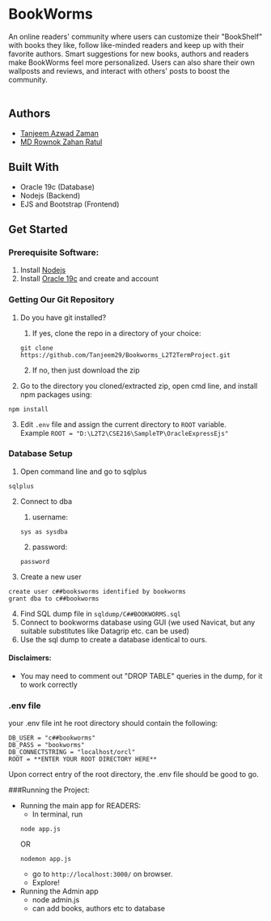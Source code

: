 # BookWorms

An online readers' community where users can customize their "BookShelf" with books they like, follow like-minded readers and keep up with their favorite authors. Smart suggestions for new books, authors and readers make BookWorms feel more personalized. Users can also share their own wallposts and reviews, and interact with others' posts to boost the community. 
<br />
<br />

## Authors
- [Tanjeem Azwad Zaman](https://github.com/Tanjeem29)
- [MD Rownok Zahan Ratul](https://github.com/RownokRatul)

## Built With
- Oracle 19c (Database)
- Nodejs (Backend)
- EJS and Bootstrap (Frontend)

## Get Started
### Prerequisite Software:
1. Install [Nodejs](https://nodejs.org/en/download/)
2. Install [Oracle 19c](https://www.oracle.com/database/technologies/oracle19c-windows-downloads.html) and create and account

### Getting Our Git Repository
1. Do you have git installed?
    1. If yes, clone the repo in a directory of your choice:
    ```
    git clone https://github.com/Tanjeem29/Bookworms_L2T2TermProject.git
    ```
    2. If no, then just download the zip
    
2. Go to the directory you cloned/extracted zip, open cmd line, and install npm packages using:
```
npm install
```
3. Edit `.env` file and assign the current directory to `ROOT` variable.<br /> Example `ROOT = "D:\L2T2\CSE216\SampleTP\OracleExpressEjs"` 

### Database Setup
1. Open command line and go to sqlplus
```
sqlplus
```
2. Connect to dba
    1. username: 
    ```
    sys as sysdba
    ```
    2. password:
    ```
    password
    ```

3. Create a new user
```
create user c##booksworms identified by bookworms
grant dba to c##bookworms
```

4. Find SQL dump file in `sqldump/C##BOOKWORMS.sql`
5. Connect to bookworms database using GUI (we used Navicat, but any suitable substitutes like Datagrip etc. can be used)
6. Use the sql dump to create a database identical to ours.
#### Disclaimers:
- You may need to comment out "DROP TABLE" queries in the dump, for it to work correctly

### .env file
your .env file int he root directory should contain the following:
```
DB_USER = "c##bookworms"
DB_PASS = "bookworms"
DB_CONNECTSTRING = "localhost/orcl"
ROOT = **ENTER YOUR ROOT DIRECTORY HERE**
```
Upon correct entry of the root directory, the .env file should be good to go.

###Running the Project:

- Running the main app for READERS:
    - In terminal, run
    ```
    node app.js
    ```
    OR
    ```
    nodemon app.js
    ```
    - go to `http://localhost:3000/` on browser. 
    - Explore!
- Running the Admin app
    - node admin.js
    - can add books, authors etc to database

